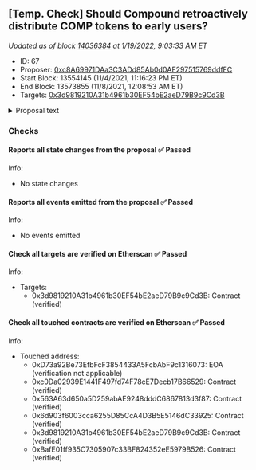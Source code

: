 ## [Temp. Check] Should Compound retroactively distribute COMP tokens to early users?

_Updated as of block [14036384](https://etherscan.io/block/14036384) at 1/19/2022, 9:03:33 AM ET_

- ID: 67
- Proposer: [0xc8A69971DAa3C3ADd85Ab0d0AF297515769ddfFC](https://etherscan.io/address/0xc8A69971DAa3C3ADd85Ab0d0AF297515769ddfFC)
- Start Block: 13554145 (11/4/2021, 11:16:23 PM ET)
- End Block: 13573855 (11/8/2021, 12:08:53 AM ET)
- Targets: [0x3d9819210A31b4961b30EF54bE2aeD79B9c9Cd3B](https://etherscan.io/address/0x3d9819210A31b4961b30EF54bE2aeD79B9c9Cd3B#code)

<details>
  <summary>Proposal text</summary>

> # [Temp. Check] Should Compound retroactively distribute COMP tokens to early users?
> This question has been [debated and specifics have been worked on](https://www.comp.xyz/t/should-compound-retroactively-airdrop-tokens-to-early-users/595v) for about the past year by the community.
> 
> This proposal serves as a temperature check, ensuring that this initiative has sufficient support before making further proposals as to address how to distribute the token to early users.
> 
> The actions of this proposal are nil - the protocol does not change at all regardless of whether this proposal passes or fails. Rather, this proposal gauges consensus regarding the issue in the following way:
> - FOR: You believe COMP tokens should be distributed to early users in at least some amount and/or way.
> - AGAINST: You believe no amount of COMP tokens should be distributed to early users.
> 
> If this proposal...
> - PASSES: The community will continue its efforts in distributing COMP tokens to early users. A series of follow-up proposals will guide the community in finalizing the total amount, the distribution model, and the way in which the tokens are distributed.
> - FAILS: The community will abandon its efforts of this initiative.
> 
> A quick summary in support and opposition of this initiative:
> - FOR: Early users were key in Compound's success. Their early use of the protocol shaped it to be what it is today, and those users should be given the power to continue shaping the protocol. Compound should continue to decentralize ownership of the protocol by distributing voting power amongst its early community members and users.
> - AGAINST: Compound should use the tokens in the treasury as incentives for new work to continue growing the protocol.
> 
> Note: Since governance proposals require actions, a nil action has been provided.
> 
> ## Credits
> 
> Allthecolors et al.
> 
> ## References
> - [Forums thread](https://www.comp.xyz/t/should-compound-retroactively-airdrop-tokens-to-early-users/595)
</details>

### Checks
#### Reports all state changes from the proposal ✅ Passed
  




Info:
- No state changes

#### Reports all events emitted from the proposal ✅ Passed
  




Info:
- No events emitted

#### Check all targets are verified on Etherscan ✅ Passed
  




Info:
- Targets:
    - 0x3d9819210A31b4961b30EF54bE2aeD79B9c9Cd3B: Contract (verified)

#### Check all touched contracts are verified on Etherscan ✅ Passed
  




Info:
- Touched address:
    - 0xD73a92Be73EfbFcF3854433A5FcbAbF9c1316073: EOA (verification not applicable)
    - 0xc0Da02939E1441F497fd74F78cE7Decb17B66529: Contract (verified)
    - 0x563A63d650a5D259abAE9248dddC6867813d3f87: Contract (verified)
    - 0x6d903f6003cca6255D85CcA4D3B5E5146dC33925: Contract (verified)
    - 0x3d9819210A31b4961b30EF54bE2aeD79B9c9Cd3B: Contract (verified)
    - 0xBafE01ff935C7305907c33BF824352eE5979B526: Contract (verified)
